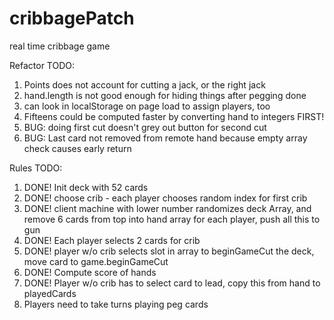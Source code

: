# cribbagePatch
real time cribbage game

Refactor TODO:
1. Points does not account for cutting a jack, or the right jack
2. hand.length is not good enough for hiding things after pegging done
3. can look in localStorage on page load to assign players, too
4. Fifteens could be computed faster by converting hand to integers FIRST! 
5. BUG: doing first cut doesn't grey out button for second cut
6. BUG: Last card not removed from remote hand because empty array check causes early return

Rules TODO:

1. DONE! Init deck with 52 cards
2. DONE! choose crib - each player chooses random index for first crib
3. DONE! client machine with lower number randomizes deck Array, and 
remove 6 cards from top into hand array for each player, push all this to gun
5. DONE! Each player selects 2 cards for crib
6. DONE! player w/o crib selects slot in array to beginGameCut the deck, move card to game.beginGameCut
7. DONE! Compute score of hands
8. DONE! Player w/o crib has to select card to lead, copy this from hand to playedCards
9. Players need to take turns playing peg cards
